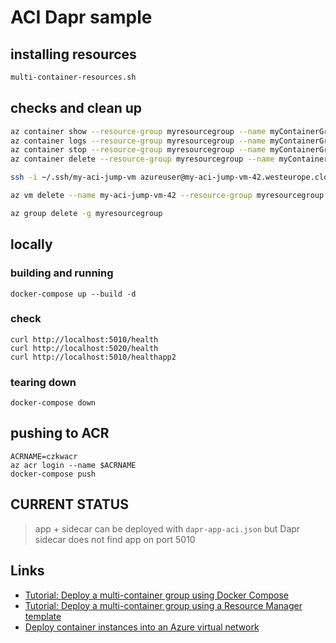 # ACI Dapr sample

## installing resources

```sh
multi-container-resources.sh
```

## checks and clean up

```sh
az container show --resource-group myresourcegroup --name myContainerGroup --output table
az container logs --resource-group myresourcegroup --name myContainerGroup --container-name aci-tutorial-app
az container stop --resource-group myresourcegroup --name myContainerGroup
az container delete --resource-group myresourcegroup --name myContainerGroup

ssh -i ~/.ssh/my-aci-jump-vm azureuser@my-aci-jump-vm-42.westeurope.cloudapp.azure.com

az vm delete --name my-aci-jump-vm-42 --resource-group myresourcegroup

az group delete -g myresourcegroup
```

## locally

### building and running

```
docker-compose up --build -d
```

### check

```
curl http://localhost:5010/health
curl http://localhost:5020/health
curl http://localhost:5010/healthapp2
```

### tearing down

```
docker-compose down
```

## pushing to ACR

```
ACRNAME=czkwacr
az acr login --name $ACRNAME
docker-compose push
```

## CURRENT STATUS

> app + sidecar can be deployed with `dapr-app-aci.json` but Dapr sidecar does not find app on port 5010

## Links

- [Tutorial: Deploy a multi-container group using Docker Compose](https://docs.microsoft.com/en-us/azure/container-instances/tutorial-docker-compose)
- [Tutorial: Deploy a multi-container group using a Resource Manager template](https://docs.microsoft.com/en-us/azure/container-instances/container-instances-multi-container-group)
- [Deploy container instances into an Azure virtual network](https://docs.microsoft.com/en-us/azure/container-instances/container-instances-vnet)